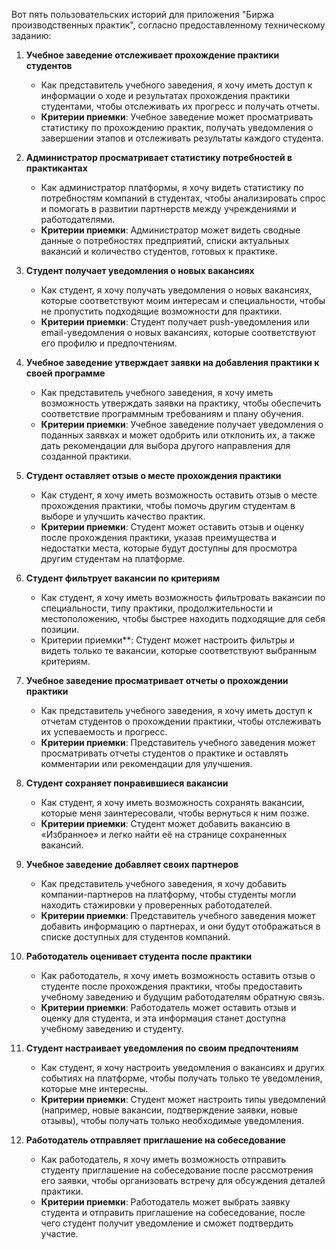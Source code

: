 Вот пять пользовательских историй для приложения "Биржа производственных практик", согласно предоставленному техническому заданию:

1. **Учебное заведение отслеживает прохождение практики студентов**
    - Как представитель учебного заведения, я хочу иметь доступ к информации о ходе и результатах прохождения практики студентами, чтобы отслеживать их прогресс и получать отчеты.
    - **Критерии приемки**: Учебное заведение может просматривать статистику по прохождению практик, получать уведомления о завершении этапов и отслеживать результаты каждого студента.

2. **Администратор просматривает статистику потребностей в практикантах**
    - Как администратор платформы, я хочу видеть статистику по потребностям компаний в студентах, чтобы анализировать спрос и помогать в развитии партнерств между учреждениями и работодателями.
    - **Критерии приемки**: Администратор может видеть сводные данные о потребностях предприятий, списки актуальных вакансий и количество студентов, готовых к практике.

3. **Студент получает уведомления о новых вакансиях**
   - Как студент, я хочу получать уведомления о новых вакансиях, которые соответствуют моим интересам и специальности, чтобы не пропустить подходящие возможности для практики.
   - **Критерии приемки**: Студент получает push-уведомления или email-уведомления о новых вакансиях, которые соответствуют его профилю и предпочтениям.

4. **Учебное заведение утверждает заявки на добавления практики к своей программе**
   - Как представитель учебного заведения, я хочу иметь возможность утверждать заявки на практику, чтобы обеспечить соответствие программным требованиям и плану обучения.
   - **Критерии приемки**: Учебное заведение получает уведомления о поданных заявках и может одобрить или отклонить их, а также дать рекомендации для выбора другого направления для созданной практики.

5. **Студент оставляет отзыв о месте прохождения практики**
   - Как студент, я хочу иметь возможность оставить отзыв о месте прохождения практики, чтобы помочь другим студентам в выборе и улучшить качество практик.
   - **Критерии приемки**: Студент может оставить отзыв и оценку после прохождения практики, указав преимущества и недостатки места, которые будут доступны для просмотра другим студентам на платформе.

6. **Студент фильтрует вакансии по критериям**
   - Как студент, я хочу иметь возможность фильтровать вакансии по специальности, типу практики, продолжительности и местоположению, чтобы быстрее находить подходящие для себя позиции.
   - Критерии приемки**: Студент может настроить фильтры и видеть только те вакансии, которые соответствуют выбранным критериям.

7. **Учебное заведение просматривает отчеты о прохождении практики**
   - Как представитель учебного заведения, я хочу иметь доступ к отчетам студентов о прохождении практики, чтобы отслеживать их успеваемость и прогресс.
   - **Критерии приемки**: Представитель учебного заведения может просматривать отчеты студентов о практике и оставлять комментарии или рекомендации для улучшения.

8. **Студент сохраняет понравившиеся вакансии**
   - Как студент, я хочу иметь возможность сохранять вакансии, которые меня заинтересовали, чтобы вернуться к ним позже.
   - **Критерии приемки**: Студент может добавить вакансию в «Избранное» и легко найти её на странице сохраненных вакансий.

9. **Учебное заведение добавляет своих партнеров**
   - Как представитель учебного заведения, я хочу добавить компании-партнеров на платформу, чтобы студенты могли находить стажировки у проверенных работодателей.
   - **Критерии приемки**: Представитель учебного заведения может добавить информацию о партнерах, и они будут отображаться в списке доступных для студентов компаний.

10. **Работодатель оценивает студента после практики**
    - Как работодатель, я хочу иметь возможность оставить отзыв о студенте после прохождения практики, чтобы предоставить учебному заведению и будущим работодателям обратную связь.
    - **Критерии приемки**: Работодатель может оставить отзыв и оценку для студента, и эта информация станет доступна учебному заведению и студенту.

11. **Студент настраивает уведомления по своим предпочтениям**
    - Как студент, я хочу настроить уведомления о вакансиях и других событиях на платформе, чтобы получать только те уведомления, которые мне интересны.
    - **Критерии приемки**: Студент может настроить типы уведомлений (например, новые вакансии, подтверждение заявки, новые отзывы), чтобы получать только необходимые уведомления.

12. **Работодатель отправляет приглашение на собеседование**
    - Как работодатель, я хочу иметь возможность отправить студенту приглашение на собеседование после рассмотрения его заявки, чтобы организовать встречу для обсуждения деталей практики.
    - **Критерии приемки**: Работодатель может выбрать заявку студента и отправить приглашение на собеседование, после чего студент получит уведомление и сможет подтвердить участие.
